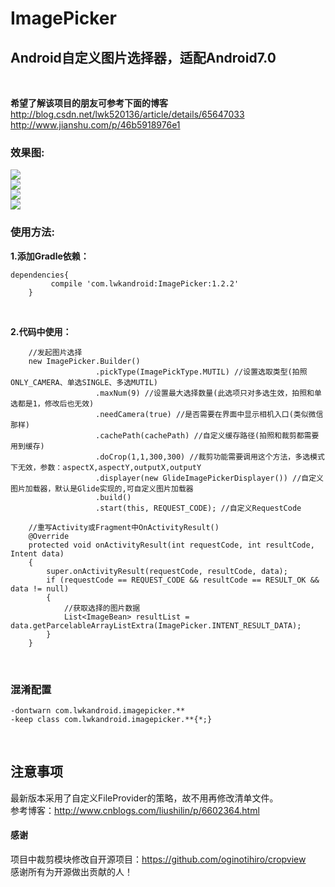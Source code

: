 # ImagePicker

Android自定义图片选择器，适配Android7.0
----
<br/>

**希望了解该项目的朋友可参考下面的博客**
<br/>
http://blog.csdn.net/lwk520136/article/details/65647033 <br/>
http://www.jianshu.com/p/46b5918976e1 <br />

### 效果图:
![](https://github.com/Vanish136/ImagePicker/raw/master/pictures/screen_shot01.png)<br/>
![](https://github.com/Vanish136/ImagePicker/raw/master/pictures/screen_shot02.png)<br/>
![](https://github.com/Vanish136/ImagePicker/raw/master/pictures/screen_shot03.png)<br/>
![](https://github.com/Vanish136/ImagePicker/raw/master/pictures/screen_shot04.png)<br/>

### 使用方法:
**1.添加Gradle依赖：**

```
dependencies{
         compile 'com.lwkandroid:ImagePicker:1.2.2'
    }
```
<br/>

**2.代码中使用：**

```
    //发起图片选择
    new ImagePicker.Builder()
                   .pickType(ImagePickType.MUTIL) //设置选取类型(拍照ONLY_CAMERA、单选SINGLE、多选MUTIL)
                   .maxNum(9) //设置最大选择数量(此选项只对多选生效，拍照和单选都是1，修改后也无效)
                   .needCamera(true) //是否需要在界面中显示相机入口(类似微信那样)
                   .cachePath(cachePath) //自定义缓存路径(拍照和裁剪都需要用到缓存)
                   .doCrop(1,1,300,300) //裁剪功能需要调用这个方法，多选模式下无效，参数：aspectX,aspectY,outputX,outputY
                   .displayer(new GlideImagePickerDisplayer()) //自定义图片加载器，默认是Glide实现的,可自定义图片加载器
                   .build()
                   .start(this, REQUEST_CODE); //自定义RequestCode

    //重写Activity或Fragment中OnActivityResult()
    @Override
    protected void onActivityResult(int requestCode, int resultCode, Intent data)
    {
        super.onActivityResult(requestCode, resultCode, data);
        if (requestCode == REQUEST_CODE && resultCode == RESULT_OK && data != null)
        {
            //获取选择的图片数据
            List<ImageBean> resultList = data.getParcelableArrayListExtra(ImagePicker.INTENT_RESULT_DATA);
        }
    }
```
<br/>

### 混淆配置

```
-dontwarn com.lwkandroid.imagepicker.**
-keep class com.lwkandroid.imagepicker.**{*;}
```
<br/>

## 注意事项

最新版本采用了自定义FileProvider的策略，故不用再修改清单文件。<br/>
参考博客：http://www.cnblogs.com/liushilin/p/6602364.html
<br/>

#### 感谢
项目中裁剪模块修改自开源项目：https://github.com/oginotihiro/cropview<br/>
感谢所有为开源做出贡献的人！







